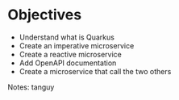 <!-- .slide: -->

# Objectives

* Understand what is Quarkus
* Create an imperative microservice
* Create a reactive microservice
* Add OpenAPI documentation
* Create a microservice that call the two others
<!-- .element: class="list-fragment" -->

Notes: 
tanguy
